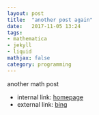 ```yaml
---
layout: post
title:  "another post again"
date:   2017-11-05 13:24
tags: 
- mathematica
- jekyll
- liquid
mathjax: false
category: programming
---
```


another math post

* internal link: [homepage](https://xienotes.net)
* external link: [bing](https://cn.bing.com/)